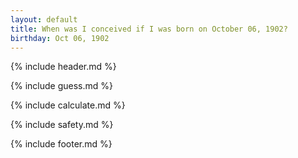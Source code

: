 ```yaml
---
layout: default
title: When was I conceived if I was born on October 06, 1902?
birthday: Oct 06, 1902
---
```


{% include header.md %}

{% include guess.md %}

{% include calculate.md %}

{% include safety.md %}

{% include footer.md %}



